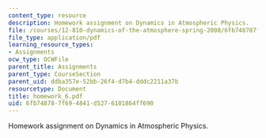 ```yaml
---
content_type: resource
description: Homework assignment on Dynamics in Atmospheric Physics.
file: /courses/12-810-dynamics-of-the-atmosphere-spring-2008/6fb748787f694841d5276101864ff690_homework_6.pdf
file_type: application/pdf
learning_resource_types:
- Assignments
ocw_type: OCWFile
parent_title: Assignments
parent_type: CourseSection
parent_uid: ddba357e-52bb-26f4-d7b4-dddc2211a37b
resourcetype: Document
title: homework_6.pdf
uid: 6fb74878-7f69-4841-d527-6101864ff690
---
```

Homework assignment on Dynamics in Atmospheric Physics.

